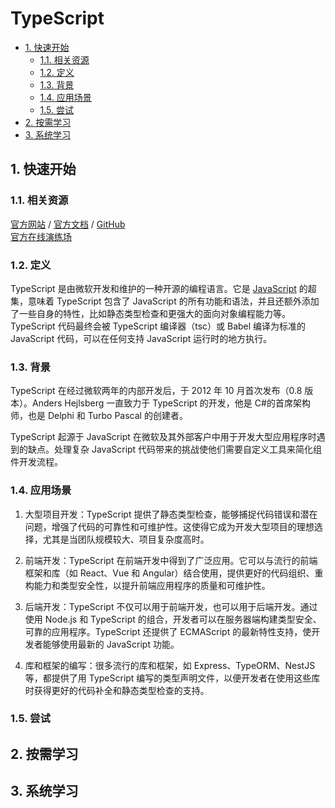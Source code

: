# TypeScript<!-- omit in toc -->

- [1. 快速开始](#1-快速开始)
  - [1.1. 相关资源](#11-相关资源)
  - [1.2. 定义](#12-定义)
  - [1.3. 背景](#13-背景)
  - [1.4. 应用场景](#14-应用场景)
  - [1.5. 尝试](#15-尝试)
- [2. 按需学习](#2-按需学习)
- [3. 系统学习](#3-系统学习)

## 1. 快速开始

### 1.1. 相关资源

[官方网站](https://www.typescriptlang.org) / [官方文档](https://www.typescriptlang.org/docs/) / [GitHub](https://github.com/microsoft/TypeScript)  
[官方在线演练场](https://www.typescriptlang.org/play)

### 1.2. 定义

TypeScript 是由微软开发和维护的一种开源的编程语言。它是 [JavaScript](../JavaScript) 的超集，意味着 TypeScript 包含了 JavaScript 的所有功能和语法，并且还额外添加了一些自身的特性，比如静态类型检查和更强大的面向对象编程能力等。TypeScript 代码最终会被 TypeScript 编译器（tsc）或 Babel 编译为标准的 JavaScript 代码，可以在任何支持 JavaScript 运行时的地方执行。

### 1.3. 背景

TypeScript 在经过微软两年的内部开发后，于 2012 年 10 月首次发布（0.8 版本）。Anders Hejlsberg 一直致力于 TypeScript 的开发，他是 C#的首席架构师，也是 Delphi 和 Turbo Pascal 的创建者。

TypeScript 起源于 JavaScript 在微软及其外部客户中用于开发大型应用程序时遇到的缺点。处理复杂 JavaScript 代码带来的挑战使他们需要自定义工具来简化组件开发流程。

### 1.4. 应用场景

1. 大型项目开发：TypeScript 提供了静态类型检查，能够捕捉代码错误和潜在问题，增强了代码的可靠性和可维护性。这使得它成为开发大型项目的理想选择，尤其是当团队规模较大、项目复杂度高时。

2. 前端开发：TypeScript 在前端开发中得到了广泛应用。它可以与流行的前端框架和库（如 React、Vue 和 Angular）结合使用，提供更好的代码组织、重构能力和类型安全性，以提升前端应用程序的质量和可维护性。

3. 后端开发：TypeScript 不仅可以用于前端开发，也可以用于后端开发。通过使用 Node.js 和 TypeScript 的组合，开发者可以在服务器端构建类型安全、可靠的应用程序。TypeScript 还提供了 ECMAScript 的最新特性支持，使开发者能够使用最新的 JavaScript 功能。

4. 库和框架的编写：很多流行的库和框架，如 Express、TypeORM、NestJS 等，都提供了用 TypeScript 编写的类型声明文件，以便开发者在使用这些库时获得更好的代码补全和静态类型检查的支持。

### 1.5. 尝试

## 2. 按需学习

## 3. 系统学习
